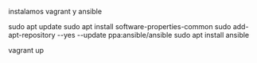 instalamos vagrant y ansible 


sudo apt update
sudo apt install software-properties-common
sudo add-apt-repository --yes --update ppa:ansible/ansible
sudo apt install ansible


vagrant up